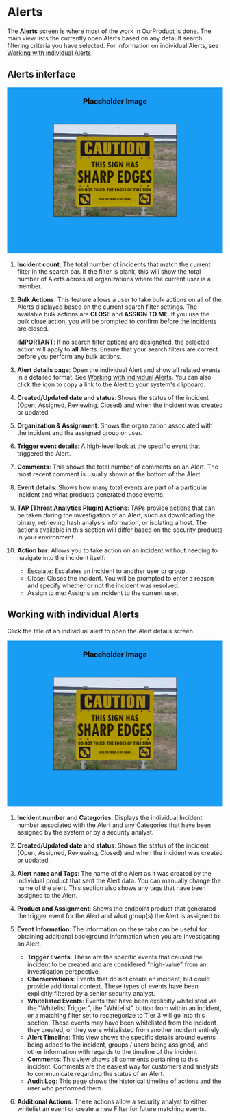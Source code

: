 # Alerts
The **Alerts** screen is where most of the work in OurProduct is done. The main view lists the currently open Alerts based on any default search filtering criteria you have selected. For information on individual Alerts, see [Working with individual Alerts](#working-with-individual-alerts).

## Alerts interface
![Alerts main screen](https://github.com/w-hudson/docs/blob/d3f082cec0e85301dd8fd3a71bd8f1f1d96ceb3a/img/placeholder.png)

1. **Incident count**: The total number of incidents that match the current filter in the search bar. If the filter is blank, this will show the total number of Alerts across all organizations where the current user is a member.
2. **Bulk Actions**: This feature allows a user to take bulk actions on all of the Alerts displayed based on the current search filter settings. The available bulk actions are **CLOSE** and **ASSIGN TO ME**. If you use the bulk close action, you will be prompted to confirm before the incidents are closed.

   **IMPORTANT**: If no search filter options are designated, the selected action will apply to **all** Alerts. Ensure that your search filters are correct before you perform any bulk actions.
   
3. **Alert details page**: Open the individual Alert and show all related events in a detailed format. See [Working with individual Alerts](#working-with-individual-alerts). You can also click the icon to copy a link to the Alert to your system's clipboard.
4. **Created/Updated date and status**: Shows the status of the incident (Open, Assigned, Reviewing, Closed) and when the incident was created or updated.
5. **Organization & Assignment**: Shows the organization associated with the incident and the assigned group or user.
6. **Trigger event details**: A high-level look at the specific event that triggered the Alert.
7. **Comments**: This shows the total number of comments on an Alert. The most recent comment is usually shown at the bottom of the Alert.  
8. **Event details**: Shows how many total events are part of a particular incident and what products generated those events.
9. **TAP (Threat Analytics Plugin) Actions**: TAPs provide actions that can be taken during the investigation of an Alert, such as downloading the binary, retrieving hash analysis information, or isolating a host. The actions available in this section will differ based on the security products in your environment.
10. **Action bar**: Allows you to take action on an incident without needing to navigate into the incident itself: 
    - Escalate: Escalates an incident to another user or group.
    - Close: Closes the incident. You will be prompted to enter a reason and specify whether or not the incident was resolved. 
    - Assign to me: Assigns an incident to the current user.

## Working with individual Alerts
Click the title of an individual alert to open the Alert details screen.   

![Alert_Details](https://github.com/w-hudson/docs/blob/d3f082cec0e85301dd8fd3a71bd8f1f1d96ceb3a/img/placeholder.png)

1. **Incident number and Categories**: Displays the individual Incident number associated with the Alert and any Categories that have been assigned by the system or by a security analyst.
2. **Created/Updated date and status**: Shows the status of the incident (Open, Assigned, Reviewing, Closed) and when the incident was created or updated.
3. **Alert name and Tags**: The name of the Alert as it was created by the individual product that sent the Alert data. You can  manually change the name of the alert. This section also shows any tags that have been assigned to the Alert. 
4. **Product and Assignment**: Shows the endpoint product that generated the trigger event for the Alert and what group(s) the Alert is assigned to.
5. **Event Information**: The information on these tabs can be useful for obtaining additional background information when you are investigating an Alert.
   
   - **Trigger Events**: These are the specific events that caused the incident to be created and are considered "high-value" from an investigation perspective.
   - **Oberservations**: Events that do not create an incident, but could provide additional context. These types of events have been explicitly filtered by a senior security analyst.
   - **Whitelisted Events**: Events that have been explicitly whitelisted via the "Whitelist Trigger", the "Whitelist" button from within an incident, or a matching filter set to recategorize to Tier 3 will go into this section. These events may have been whitelisted from the incident they created, or they were whitelisted from another incident entirely
   - **Alert Timeline**: This view shows the specific details around events being added to the incident, groups / users being assigned, and other information with regards to the timeline of the incident
   - **Comments**: This view shows all comments pertaining to this incident. Comments are the easiest way for customers and analysts to communicate regarding the status of an Alert.
   - **Audit Log**: This page shows the historical timeline of actions and the user who performed them.
   
6. **Additional Actions**: These actions allow a security analyst to either whitelist an event or create a new Filter for future matching events.